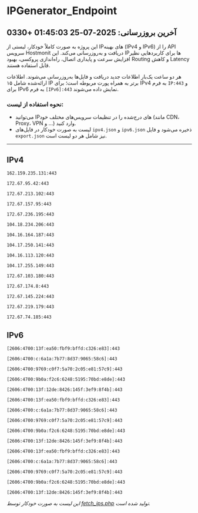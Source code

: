 # IPGenerator_Endpoint

## آخرین بروزرسانی: 2025-07-25 01:45:03 +0330

این پروژه به صورت کاملاً خودکار، لیستی از IPهای بهینه (IPv4 و IPv6) را از API سرویس Hostmonit دریافت و به‌روزرسانی می‌کند. این IPها برای کاربردهایی نظیر افزایش سرعت و پایداری اتصال، راه‌اندازی پروکسی، بهبود Routing و کاهش Latency قابل استفاده هستند.

هر دو ساعت یک‌بار اطلاعات جدید دریافت و فایل‌ها به‌روزرسانی می‌شوند. اطلاعات ارائه‌شده شامل ۱۵ IP برتر به همراه پورت مربوطه است؛ برای IPv4 به فرم `IP:443` و برای IPv6 به فرم `[IPv6]:443` نمایش داده می‌شوند.

### نحوه استفاده از لیست:
- می‌توانید IPهای درج‌شده را در تنظیمات سرویس‌های مختلف خود (مانند CDN، Proxy، VPN و ...) وارد کنید.
- لیست به صورت خودکار در فایل‌های `ipv4.json` و `ipv6.json` ذخیره می‌شود و فایل `export.json` نیز شامل هر دو لیست است.

---

## IPv4
```
162.159.235.131:443
```
```
172.67.95.42:443
```
```
172.67.213.102:443
```
```
172.67.157.95:443
```
```
172.67.236.195:443
```
```
104.18.234.206:443
```
```
104.16.164.187:443
```
```
104.17.250.141:443
```
```
104.16.113.120:443
```
```
104.17.255.149:443
```
```
172.67.103.180:443
```
```
172.67.174.8:443
```
```
172.67.145.224:443
```
```
172.67.219.179:443
```
```
172.67.74.185:443
```

## IPv6
```
[2606:4700:13f:ea50:fbf9:bffd:c326:e83]:443
```
```
[2606:4700:c:6a1a:7b77:8d37:9065:58c6]:443
```
```
[2606:4700:9769:c0f7:5a70:2c05:e81:57c9]:443
```
```
[2606:4700:9b0a:f2c6:6248:5195:70bd:e8de]:443
```
```
[2606:4700:13f:12de:8426:145f:3ef9:8f4b]:443
```
```
[2606:4700:13f:ea50:fbf9:bffd:c326:e83]:443
```
```
[2606:4700:c:6a1a:7b77:8d37:9065:58c6]:443
```
```
[2606:4700:9769:c0f7:5a70:2c05:e81:57c9]:443
```
```
[2606:4700:9b0a:f2c6:6248:5195:70bd:e8de]:443
```
```
[2606:4700:13f:12de:8426:145f:3ef9:8f4b]:443
```
```
[2606:4700:13f:ea50:fbf9:bffd:c326:e83]:443
```
```
[2606:4700:c:6a1a:7b77:8d37:9065:58c6]:443
```
```
[2606:4700:9769:c0f7:5a70:2c05:e81:57c9]:443
```
```
[2606:4700:9b0a:f2c6:6248:5195:70bd:e8de]:443
```
```
[2606:4700:13f:12de:8426:145f:3ef9:8f4b]:443
```

*این لیست به صورت خودکار توسط [fetch_ips.php](scripts/fetch_ips.php) تولید شده است.*
